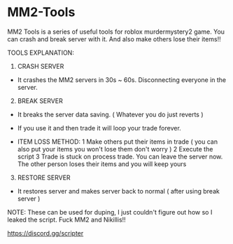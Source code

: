 # MM2-Tools
MM2 Tools is a series of useful tools for roblox murdermystery2 game. You can crash and break server with it. And also make others lose their items!!

TOOLS EXPLANATION:

1. CRASH SERVER
- It crashes the MM2 servers in 30s ~ 60s. Disconnecting everyone in the server.

2. BREAK SERVER
- It breaks the server data saving. ( Whatever you do just reverts )
- If you use it and then trade it will loop your trade forever.

- ITEM LOSS METHOD:
1  Make others put their items in trade ( you can also put your items you won't lose them don't worry )
2 Execute the script
3 Trade is stuck on process trade. You can leave the server now. The other person loses their items and you will keep yours

3. RESTORE SERVER
- It restores server and makes server back to normal ( after using break server )

NOTE: These can be used for duping, I just couldn't figure out how so I leaked the script. Fuck MM2 and Nikillis!!

https://discord.gg/scripter 

